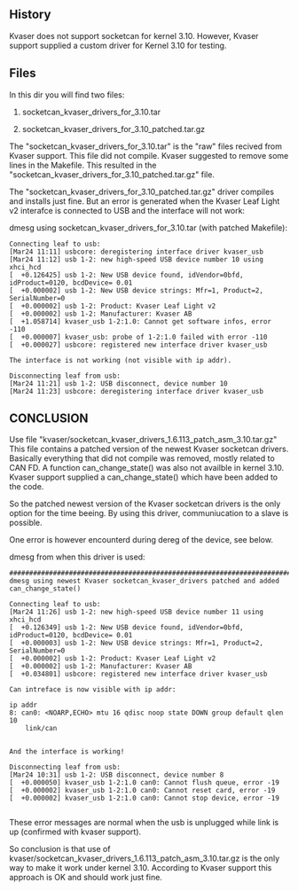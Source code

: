 ## History
Kvaser does not support socketcan for kernel 3.10.
However, Kvaser support supplied a custom driver for Kernel 3.10 for testing. 

## Files
In this dir you will find two files:

1. socketcan_kvaser_drivers_for_3.10.tar

2. socketcan_kvaser_drivers_for_3.10_patched.tar.gz  

The "socketcan_kvaser_drivers_for_3.10.tar" is the "raw" files recived from Kvaser support. This file did not compile. Kvaser suggested to remove some lines in the Makefile. This resulted in the "socketcan_kvaser_drivers_for_3.10_patched.tar.gz" file.

The "socketcan_kvaser_drivers_for_3.10_patched.tar.gz" driver compiles and installs just fine. But an error is generated when the Kvaser Leaf Light v2 interafce is connected to USB and the interface will not work:

dmesg using socketcan_kvaser_drivers_for_3.10.tar (with patched Makefile):
``` 
Connecting leaf to usb:
[Mar24 11:11] usbcore: deregistering interface driver kvaser_usb
[Mar24 11:12] usb 1-2: new high-speed USB device number 10 using xhci_hcd
[  +0.126425] usb 1-2: New USB device found, idVendor=0bfd, idProduct=0120, bcdDevice= 0.01
[  +0.000002] usb 1-2: New USB device strings: Mfr=1, Product=2, SerialNumber=0
[  +0.000002] usb 1-2: Product: Kvaser Leaf Light v2
[  +0.000002] usb 1-2: Manufacturer: Kvaser AB
[  +1.058714] kvaser_usb 1-2:1.0: Cannot get software infos, error -110
[  +0.000007] kvaser_usb: probe of 1-2:1.0 failed with error -110
[  +0.000027] usbcore: registered new interface driver kvaser_usb

The interface is not working (not visible with ip addr).

Disconnecting leaf from usb:
[Mar24 11:21] usb 1-2: USB disconnect, device number 10
[Mar24 11:23] usbcore: deregistering interface driver kvaser_usb

``` 

## CONCLUSION

Use file "kvaser/socketcan_kvaser_drivers_1.6.113_patch_asm_3.10.tar.gz"
This file contains a patched version of the newest Kvaser socketcan drivers. 
Basically everything that did not compile was removed, mostly related to CAN FD. A function can_change_state() was also not availble in kernel 3.10. Kvaser support supplied a can_change_state() which have been added to the code.

So the patched newest version of the Kvaser socketcan drivers is the only option for the time beeing. By using this driver, communiucation to a slave is possible.

One error is however encounterd during dereg of the device, see below.

dmesg from when this driver is used:
``` 
##########################################################################
dmesg using newest Kvaser socketcan_kvaser_drivers patched and added can_change_state()

Connecting leaf to usb:
[Mar24 11:26] usb 1-2: new high-speed USB device number 11 using xhci_hcd
[  +0.126349] usb 1-2: New USB device found, idVendor=0bfd, idProduct=0120, bcdDevice= 0.01
[  +0.000003] usb 1-2: New USB device strings: Mfr=1, Product=2, SerialNumber=0
[  +0.000002] usb 1-2: Product: Kvaser Leaf Light v2
[  +0.000002] usb 1-2: Manufacturer: Kvaser AB
[  +0.034801] usbcore: registered new interface driver kvaser_usb

Can intreface is now visible with ip addr:

ip addr
8: can0: <NOARP,ECHO> mtu 16 qdisc noop state DOWN group default qlen 10
    link/can 


And the interface is working!

Disconnecting leaf from usb:
[Mar24 10:31] usb 1-2: USB disconnect, device number 8
[  +0.000050] kvaser_usb 1-2:1.0 can0: Cannot flush queue, error -19
[  +0.000002] kvaser_usb 1-2:1.0 can0: Cannot reset card, error -19
[  +0.000002] kvaser_usb 1-2:1.0 can0: Cannot stop device, error -19


``` 
These error messages are normal when the usb is unplugged while link is up (confirmed with kvaser support).

So conclusion is that use of kvaser/socketcan_kvaser_drivers_1.6.113_patch_asm_3.10.tar.gz is the only way to make it work under kernel 3.10.
According to Kvaser support this approach is OK and should work just fine.

